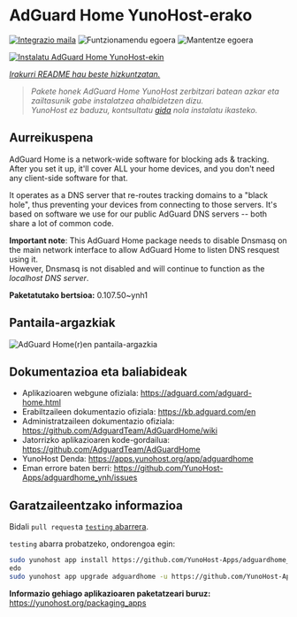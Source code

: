 <!--
Ohart ongi: README hau automatikoki sortu da <https://github.com/YunoHost/apps/tree/master/tools/readme_generator>ri esker
EZ editatu eskuz.
-->

# AdGuard Home YunoHost-erako

[![Integrazio maila](https://dash.yunohost.org/integration/adguardhome.svg)](https://dash.yunohost.org/appci/app/adguardhome) ![Funtzionamendu egoera](https://ci-apps.yunohost.org/ci/badges/adguardhome.status.svg) ![Mantentze egoera](https://ci-apps.yunohost.org/ci/badges/adguardhome.maintain.svg)

[![Instalatu AdGuard Home YunoHost-ekin](https://install-app.yunohost.org/install-with-yunohost.svg)](https://install-app.yunohost.org/?app=adguardhome)

*[Irakurri README hau beste hizkuntzatan.](./ALL_README.md)*

> *Pakete honek AdGuard Home YunoHost zerbitzari batean azkar eta zailtasunik gabe instalatzea ahalbidetzen dizu.*  
> *YunoHost ez baduzu, kontsultatu [gida](https://yunohost.org/install) nola instalatu ikasteko.*

## Aurreikuspena

AdGuard Home is a network-wide software for blocking ads & tracking. After you set it up, it'll cover ALL your home devices, and you don't need any client-side software for that.

It operates as a DNS server that re-routes tracking domains to a "black hole", thus preventing your devices from connecting to those servers. It's based on software we use for our public AdGuard DNS servers -- both share a lot of common code.

**Important note**: This AdGuard Home package needs to disable Dnsmasq on the main network interface to allow AdGuard Home to listen DNS resquest using it.  
However, Dnsmasq is not disabled and will continue to function as the *localhost DNS server*.


**Paketatutako bertsioa:** 0.107.50~ynh1

## Pantaila-argazkiak

![AdGuard Home(r)en pantaila-argazkia](./doc/screenshots/demo.gif)

## Dokumentazioa eta baliabideak

- Aplikazioaren webgune ofiziala: <https://adguard.com/adguard-home.html>
- Erabiltzaileen dokumentazio ofiziala: <https://kb.adguard.com/en>
- Administratzaileen dokumentazio ofiziala: <https://github.com/AdguardTeam/AdGuardHome/wiki>
- Jatorrizko aplikazioaren kode-gordailua: <https://github.com/AdguardTeam/AdGuardHome>
- YunoHost Denda: <https://apps.yunohost.org/app/adguardhome>
- Eman errore baten berri: <https://github.com/YunoHost-Apps/adguardhome_ynh/issues>

## Garatzaileentzako informazioa

Bidali `pull request`a [`testing` abarrera](https://github.com/YunoHost-Apps/adguardhome_ynh/tree/testing).

`testing` abarra probatzeko, ondorengoa egin:

```bash
sudo yunohost app install https://github.com/YunoHost-Apps/adguardhome_ynh/tree/testing --debug
edo
sudo yunohost app upgrade adguardhome -u https://github.com/YunoHost-Apps/adguardhome_ynh/tree/testing --debug
```

**Informazio gehiago aplikazioaren paketatzeari buruz:** <https://yunohost.org/packaging_apps>
